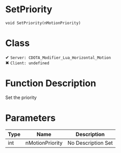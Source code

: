 # SetPriority
```
void SetPriority(nMotionPriority)
```
# Class
✔ `Server: CDOTA_Modifier_Lua_Horizontal_Motion`  
✖ `Client: undefined`  

# Function Description
Set the priority
# Parameters
Type|Name|Description
--|--|--
int|nMotionPriority|No Description Set
